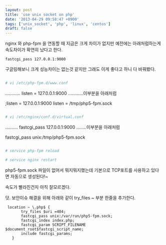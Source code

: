 ```yaml
---
layout: post
title: 'use unix socket on php'
date: '2013-04-29 09:58:47 +0900'
tags: ['unix_socket', 'php', 'linux', 'centos']
draft: false
---
```


nginx 와 php-fpm 을 연동할 때 지금은 크게 차이가 없지만 예전에는 아래처럼하는게 속도차이가 확연히 났다고 한다.

`fastcgi_pass 127.0.0.1:9000`

구글링해보니 크게 성능차이는 없는것 같지만 그래도 이게 좋다고 하니 다 바꿔봤다.

```bash

# vi /etc/php-fpm.d/www.conf

```

............
listen = 127.0.0.1:9000
............이부분을 아래처럼

;listen = 127.0.0.1:9000
listen = /tmp/php5-fpm.sock

```bash

# vi /etc/nginx/conf.d/virtual.conf

```

..........
fastcgi_pass 127.0.0.1:9000
........이부분을 아래처럼

fastcgi_pass unix:/tmp/php5-fpm.sock

```bash

# service php-fpm reload

# service nginx restart

```

php5-fpm.sock 파일이 없어서 뭐지뭐지했는데 기본으로 TCP포트를 사용하고 있다면 자동으로 생성된다!~

속도가 빨라진건지 아직 잘모르겠다.

덧. 보안이슈 해결을 위해 아래와 같이 try_files ~ 부분 한줄을 추가한다.

```
 location ~ \.php$ {
       try_files $uri =404;
       fastcgi_pass unix:/var/run/php5-fpm.sock;
       fastcgi_index index.php;
       fastcgi_param SCRIPT_FILENAME $document_root$fastcgi_script_name;
       include fastcgi_params;
   }
```
